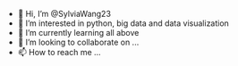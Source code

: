 - 👋 Hi, I’m @SylviaWang23
- 👀 I’m interested in python, big data and data visualization
- 🌱 I’m currently learning all above
- 💞️ I’m looking to collaborate on ...
- 📫 How to reach me ...

<!---
SylviaWang23/SylviaWang23 is a ✨ special ✨ repository because its `README.md` (this file) appears on your GitHub profile.
You can click the Preview link to take a look at your changes.
--->
